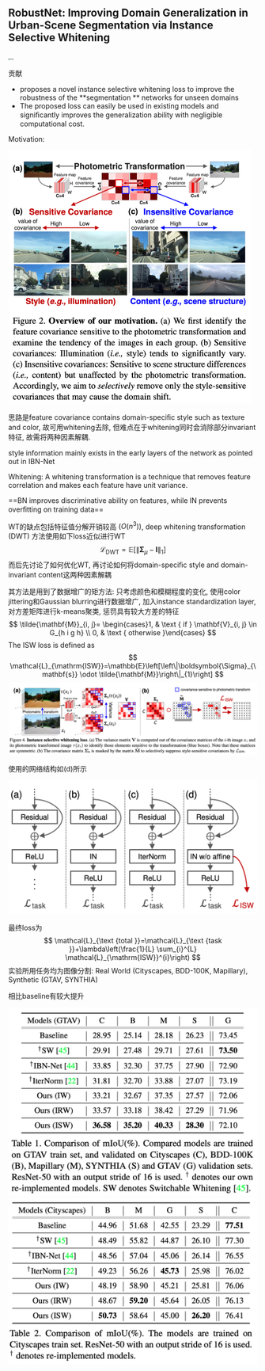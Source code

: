 ## RobustNet: Improving Domain Generalization in Urban-Scene Segmentation via Instance Selective Whitening

<img src="images/RobustNet/v2-29a2e08cc988a98d524918681e0c228b_b.webp" alt="img" style="zoom:25%;" />

贡献

+ proposes a novel instance selective whitening loss to improve the robustness of the **segmentation ** networks for unseen domains
+ The proposed loss can easily be used in existing models and signiﬁcantly improves the generalization ability with negligible computational cost.

Motivation:

<img src="images/RobustNet/image-20210810234618045.png" alt="image-20210810234618045" style="zoom:50%;" />

思路是feature covariance contains domain-speciﬁc style such as texture and color, 故可用whitening去除, 但难点在于whitening同时会消除部分invariant特征, 故需将两种因素解耦.

style information mainly exists in the early layers of the network as pointed out in IBN-Net

Whitening: A whitening transformation is a technique that removes feature correlation and makes each feature have unit variance.

==BN improves discriminative ability on features, while IN prevents overﬁtting on training data==

WT的缺点包括特征值分解开销较高 $(O(n^3))$, deep whitening transformation (DWT) 方法使用如下loss近似进行WT
$$
\mathcal{L}_{\mathrm{DWT}}=\mathbb{E}\left[\left\|\boldsymbol{\Sigma}_{\mu}-\mathbf{I}\right\|_{1}\right]
$$
而后先讨论了如何优化WT, 再讨论如何将domain-speciﬁc style and domain-invariant content这两种因素解耦

其方法是用到了数据增广的矩方法: 只考虑颜色和模糊程度的变化, 使用color jittering和Gaussian blurring进行数据增广, 加入instance standardization layer, 对方差矩阵进行k-means聚类, 惩罚具有较大方差的特征
$$
\tilde{\mathbf{M}}_{i, j}= \begin{cases}1, & \text { if } \mathbf{V}_{i, j} \in G_{h i g h} \\ 0, & \text { otherwise }\end{cases}
$$
The ISW loss is defined as
$$
\mathcal{L}_{\mathrm{ISW}}=\mathbb{E}\left[\left\|\boldsymbol{\Sigma}_{\mathbf{s}} \odot \tilde{\mathbf{M}}\right\|_{1}\right]
$$
<img src="images/RobustNet/1.png" alt="image-20210810162752680" style="zoom:50%;" />

使用的网络结构如(d)所示

<img src="images/RobustNet/2.png" alt="image-20210810161729701" style="zoom:50%;" />

最终loss为
$$
\mathcal{L}_{\text {total }}=\mathcal{L}_{\text {task }}+\lambda\left(\frac{1}{L} \sum_{i}^{L} \mathcal{L}_{\mathrm{ISW}}^{i}\right)
$$
实验所用任务均为图像分割: Real World (Cityscapes, BDD-100K, Mapillary), Synthetic (GTAV, SYNTHIA)

相比baseline有较大提升

<img src="images/RobustNet/3.png" alt="image-20210810162655097" style="zoom:50%;" />

<img src="images/RobustNet/4.png" alt="image-20210810162427292" style="zoom:50%;" />

